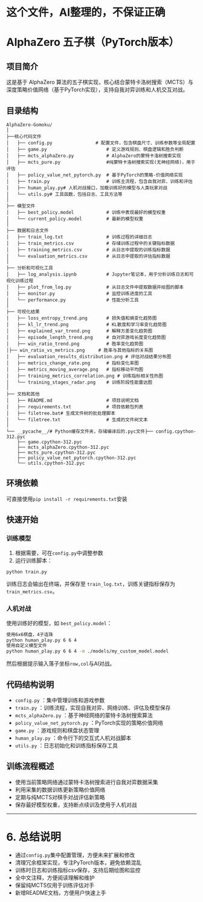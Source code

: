 # 这个文件，AI整理的，不保证正确

# AlphaZero 五子棋（PyTorch版本）

## 项目简介

这是基于 AlphaZero 算法的五子棋实现，核心结合蒙特卡洛树搜索（MCTS）与深度策略价值网络（基于PyTorch实现），支持自我对弈训练和人机交互对战。

## 目录结构

```
AlphaZero-Gomoku/
│
├──核心代码文件
│   ├── config.py                # 配置文件，包含棋盘尺寸、训练参数等全局配置
│   ├── game.py                      # 定义游戏规则、棋盘逻辑和胜负判断
│   ├── mcts_alphaZero.py            # AlphaZero的蒙特卡洛树搜索实现
│   ├── mcts_pure.py                 #纯蒙特卡洛树搜索实现(无神经网络)，用于评估
│   ├── policy_value_net_pytorch.py  # 基于PyTorch的策略-价值网络实现
│   ├── train.py                     # 训练主流程，包含自我对弈、训练和评估
│   ├── human_play.py# 人机对战接口，加载训练好的模型与人类玩家对战
│   └── utils.py# 工具函数，包括日志、工具方法等
│
├── 模型文件
│   ├── best_policy.model            # 训练中表现最好的模型权重
│   └── current_policy.model         # 最新的模型权重
│
├── 数据和日志文件
│   ├── train_log.txt                # 训练过程的详细日志
│   ├── train_metrics.csv            # 存储训练过程中的关键指标数据
│   ├── training_metrics.csv         # 从日志中提取的训练指标数据
│   └── evaluation_metrics.csv       # 从日志中提取的评估指标数据
│
├── 分析和可视化工具
│   ├── log_analysis.ipynb           # Jupyter笔记本，用于分析训练日志和可视化训练过程
│   ├── plot_from_log.py             # 从日志文件中提取数据并绘图的脚本
│   ├── monitor.py                   # 监控训练进度的工具
│   └── performance.py               # 性能分析工具
│
├── 可视化结果
│   ├── loss_entropy_trend.png       # 损失值和熵变化趋势图
│   ├── kl_lr_trend.png              # KL散度和学习率变化趋势图
│   ├── explained_var_trend.png      # 解释方差变化趋势图
│   ├── episode_length_trend.png     # 自对弈游戏长度变化趋势图
│   ├── win_ratio_trend.png          # 胜率变化趋势图
│├── win_ratio_vs_metrics.png     # 胜率与其他指标的关系图
│   ├── evaluation_results_distribution.png # 评估对战结果分布图
│   ├── metrics_change_rate.png      # 指标变化率图
│   ├── metrics_moving_average.png   # 指标移动平均图
│   ├── training_metrics_correlation.png # 训练指标相关性热图
│   └── training_stages_radar.png    # 训练阶段性能雷达图
│
├── 文档和其他
│   ├── README.md                    # 项目说明文档
│   ├── requirements.txt             # 项目依赖包列表
│   ├── filetree.bat# 生成文件树的批处理脚本
│   └── filetree.txt                 # 生成的文件树文本
│
└── __pycache__/# Python缓存文件夹，存储编译后的.pyc文件├── config.cpython-312.pyc
    ├── game.cpython-312.pyc
    ├── mcts_alphaZero.cpython-312.pyc
    ├── mcts_pure.cpython-312.pyc
    ├── policy_value_net_pytorch.cpython-312.pyc
    └── utils.cpython-312.pyc

```

## 环境依赖
可直接使用`pip install -r requirements.txt`安装

## 快速开始

### 训练模型

1. 根据需要，可在`config.py`中调整参数  
2. 运行训练脚本：

```bash
python train.py
```

训练日志会输出在终端，并保存至 `train_log.txt`，训练关键指标保存为 `train_metrics.csv`。

### 人机对战

使用训练好的模型，如 `best_policy.model`：

```bash
使用6x6棋盘，4子连珠
python human_play.py 6 6 4
使用自定义模型文件
python human_play.py 6 6 4 -m ./models/my_custom_model.model
```

然后根据提示输入落子坐标`row,col`与AI对战。

## 代码结构说明

- `config.py` ：集中管理训练和游戏参数  
- `train.py` ：训练流程，实现自我对弈、网络训练、评估及模型保存  
- `mcts_alphaZero.py` ：基于神经网络的蒙特卡洛树搜索算法  
- `policy_value_net_pytorch.py` ：PyTorch实现的策略价值网络  
- `game.py` ：游戏规则和棋盘状态管理  
- `human_play.py` ：命令行下的交互式人机对战脚本  
- `utils.py` ：日志初始化和训练指标保存工具

## 训练流程概述

- 使用当前策略网络通过蒙特卡洛树搜索进行自我对弈数据采集  
- 利用采集的数据训练更新策略价值网络  
- 定期与纯MCTS对棋手对战评估新策略  
- 保存最好模型权重，支持断点续训及使用于人机对战

---


# 6. 总结说明

- 通过`config.py`集中配置管理，方便未来扩展和修改  
- 清理冗余框架实现，专注PyTorch版本，避免依赖混乱  
- 训练时日志和训练指标csv保存，支持后期绘图和监控  
- 全中文注释，方便阅读理解和维护  
- 保留纯MCTS仅用于训练评估对手  
- 新增README文档，方便用户快速上手
